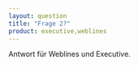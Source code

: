 ```yaml
---
layout: question
title: "Frage 2?"
product: executive,weblines
---
```


Antwort für Weblines und Executive.
